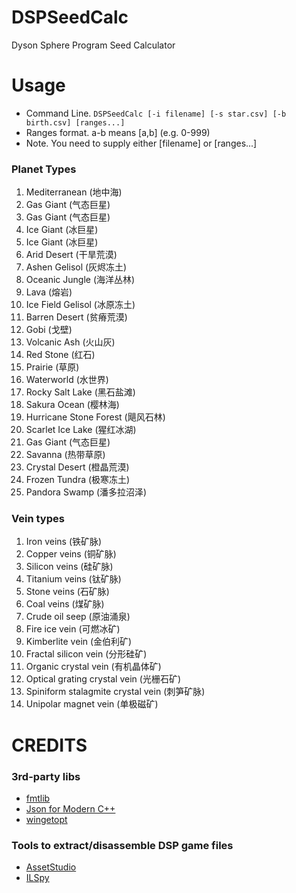 # DSPSeedCalc
Dyson Sphere Program Seed Calculator

# Usage
* Command Line. ```DSPSeedCalc [-i filename] [-s star.csv] [-b birth.csv] [ranges...]```
* Ranges format. a-b means [a,b] (e.g. 0-999)
* Note. You need to supply either [filename] or [ranges...]

### Planet Types
1. Mediterranean (地中海)
2. Gas Giant (气态巨星)
3. Gas Giant (气态巨星)
4. Ice Giant (冰巨星)
5. Ice Giant (冰巨星)
6. Arid Desert (干旱荒漠)
7. Ashen Gelisol (灰烬冻土)
8. Oceanic Jungle (海洋丛林)
9. Lava (熔岩)
10. Ice Field Gelisol (冰原冻土)
11. Barren Desert (贫瘠荒漠)
12. Gobi (戈壁)
13. Volcanic Ash (火山灰)
14. Red Stone (红石)
15. Prairie (草原)
16. Waterworld (水世界)
17. Rocky Salt Lake (黑石盐滩)
18. Sakura Ocean (樱林海)
19. Hurricane Stone Forest (飓风石林)
20. Scarlet Ice Lake (猩红冰湖)
21. Gas Giant (气态巨星)
22. Savanna (热带草原)
23. Crystal Desert (橙晶荒漠)
24. Frozen Tundra (极寒冻土)
25. Pandora Swamp (潘多拉沼泽)

### Vein types
1. Iron veins (铁矿脉)
2. Copper veins (铜矿脉)
3. Silicon veins (硅矿脉)
4. Titanium veins (钛矿脉)
5. Stone veins (石矿脉)
6. Coal veins (煤矿脉)
7. Crude oil seep (原油涌泉)
8. Fire ice vein (可燃冰矿)
9. Kimberlite vein (金伯利矿)
10. Fractal silicon vein (分形硅矿)
11. Organic crystal vein (有机晶体矿)
12. Optical grating crystal vein (光栅石矿)
13. Spiniform stalagmite crystal vein (刺笋矿脉)
14. Unipolar magnet vein (单极磁矿)

# CREDITS
### 3rd-party libs
* [fmtlib](https://github.com/fmtlib/fmt)
* [Json for Modern C++](https://github.com/nlohmann/json)
* [wingetopt](https://github.com/alex85k/wingetopt)
### Tools to extract/disassemble DSP game files
* [AssetStudio](https://github.com/Perfare/AssetStudio)
* [ILSpy](https://github.com/icsharpcode/ILSpy)
